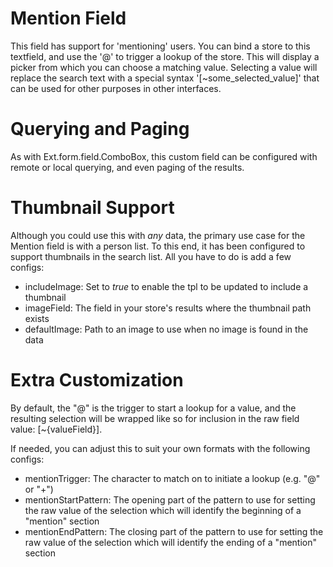# Mention Field
This field has support for 'mentioning' users. You can bind a store to this textfield, and use the '@' to trigger a lookup of the store. This will  display a picker from which you can choose a matching value. Selecting a value will replace the search text with a special syntax '[~some_selected_value]' that can be used for other purposes in other interfaces. 

# Querying and Paging
As with Ext.form.field.ComboBox, this custom field can be configured with remote or local querying, and even paging of the results.

# Thumbnail Support
Although you could use this with *any* data, the primary use case for the Mention field is with a person list. To this end, it has been configured to support thumbnails in the search list. All you have to do is add a few configs:

* includeImage: Set to *true* to enable the tpl to be updated to include a thumbnail
* imageField: The field in your store\'s results where the thumbnail path exists
* defaultImage: Path to an image to use when no image is found in the data

# Extra Customization
By default, the "@" is the trigger to start a lookup for a value, and the resulting selection will be wrapped like so for inclusion in the raw field value: [~{valueField}]. 

If needed, you can adjust this to suit your own formats with the following configs:

* mentionTrigger: The character to match on to initiate a lookup (e.g. "@" or "+")
* mentionStartPattern: The opening part of the pattern to use for setting the raw value of the selection which will identify the beginning of a "mention" section
* mentionEndPattern: The closing part of the pattern to use for setting the raw value of the selection which will identify the ending of a "mention" section
